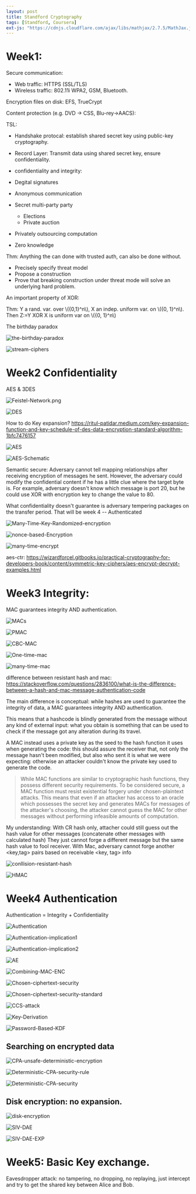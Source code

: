 ```yaml
---
layout: post
title: Standford Cryptography
tags: [Standford, Coursera]
ext-js: "https://cdnjs.cloudflare.com/ajax/libs/mathjax/2.7.5/MathJax.js?config=TeX-MML-AM_CHTML"
---
```


# Week1: 

Secure communication: 

- Web traffic: HTTPS (SSL/TLS)
- Wireless traffic: 802.11i WPA2, GSM, Bluetooth. 

Encryption files on disk: EFS, TrueCrypt

Content protection (e.g. DVD -> CSS, Blu-rey->AACS):


TSL: 
* Handshake protocal: establish shared secret key using public-key cryptography. 
* Record Layer: Transmit data using shared secret key, ensure confidentiality. 


* confidentiality and integrity: 
* Degital signatures
* Anonymous communication
* Secret multi-party party
	* Elections
	* Private auction
* Privately outsourcing computation
* Zero knowledge

Thm: Anything the can done with trusted auth, can also be done without. 


* Precisely specify threat model
* Propose a construction
* Prove that breaking construction under threat mode will solve an underlying hard problem. 


An important property of XOR: 

Thm: Y a rand. var. over \\(\{0,1\}^n\\), X an indep. uniform var. on \\(\{0, 1\}^n\\). Then Z:=Y XOR X is uniform var on \\(\{0, 1\}^n\\)

The birthday paradox

![the-birthday-paradox](../img/The-Birthday-paradox.png)

![stream-ciphers](../img/stream-ciphers.png)

# Week2 Confidentiality

AES & 3DES

![Feistel-Network.png](../img/Feistel-Network.png)

![DES](../img/DES.png)

How to do Key expansion? https://ritul-patidar.medium.com/key-expansion-function-and-key-schedule-of-des-data-encryption-standard-algorithm-1bfc7476157

![AES](../img/AES.png)

![AES-Schematic](../img/AES-Schematic.png)

Semantic secure: Adversary cannot tell mapping relationships after receiving encryption of messages he sent. However, the adversary could modify the confidential content if he has a little clue where the target byte is. For example, adversary doesn't know which message is port 20, but he could use XOR with encryption key to change the value to 80.

What confidentiality doesn't guarantee is adversary tempering packages on the transfer period. That will be week 4 -- Authenticated

![Many-Time-Key-Randomized-encryption](../img/Many-Time-Key-Randomized-encryption.png)

![nonce-based-Encryption](../img/nonce-based-Encryption.png)

![many-time-encrypt](../img/many-time-encrypt.png)

aes-ctr: https://wizardforcel.gitbooks.io/practical-cryptography-for-developers-book/content/symmetric-key-ciphers/aes-encrypt-decrypt-examples.html


# Week3 Integrity: 

MAC guarantees integrity AND authentication.

![MACs](../img/MACs.png)

![PMAC](../img/PMAC.png)

![CBC-MAC](../img/CBC-MAC.png)

![One-time-mac](../img/One-time-mac.png)

![many-time-mac](../img/many-time-mac.png)

difference between resistant hash and mac: https://stackoverflow.com/questions/2836100/what-is-the-difference-between-a-hash-and-mac-message-authentication-code

The main difference is conceptual: while hashes are used to guarantee the integrity of data, a MAC guarantees integrity AND authentication.

This means that a hashcode is blindly generated from the message without any kind of external input: what you obtain is something that can be used to check if the message got any alteration during its travel.

A MAC instead uses a private key as the seed to the hash function it uses when generating the code: this should assure the receiver that, not only the message hasn't been modified, but also who sent it is what we were expecting: otherwise an attacker couldn't know the private key used to generate the code.


> While MAC functions are similar to cryptographic hash functions, they possess different security requirements. To be considered secure, a MAC function must resist existential forgery under chosen-plaintext attacks. This means that even if an attacker has access to an oracle which possesses the secret key and generates MACs for messages of the attacker's choosing, the attacker cannot guess the MAC for other messages without performing infeasible amounts of computation.

My understanding: With CR hash only, attacher could still guess out the hash value for other messages (concatenate other messages with calculated hash) They just cannot forge a different message but the same hash value to fool receiver. With Mac, adversary cannot forge another <key,tag> pairs based on receivable <key, tag> info

![conllision-resistant-hash](../img/conllision-resistant-hash.png)

![HMAC](../img/Hmac.png)

# Week4 Authentication

Authentication = Integrity + Confidentiality

![Authentication](../img/Authentication.png)

![Authentication-implication1](../img/Authentication-implication1.png)

![Authentication-implication2](../img/Authentication-implication2.png)

![AE](../img/AE.png)

![Combining-MAC-ENC](../img/Combining-MAC-ENC.png)

![Chosen-ciphertext-security](../img/Chosen-ciphertext-security.png)

![Chosen-ciphertext-security-standard](../img/Chosen-ciphertext-security-standard.png)

![CCS-attack](../img/CCS-attack.png)

![Key-Derivation](../img/Key-Derivation.png)

![Password-Based-KDF](../img/Password-Based-KDF.png)

## Searching on encrypted data

![CPA-unsafe-deterministic-encryption](../img/CPA-unsafe-deterministic-encryption.png)

![Deterministic-CPA-security-rule](../img/Deterministic-CPA-security-rule.png)

![Deterministic-CPA-security](../img/Deterministic-CPA-security.png)

## Disk encryption: no expansion. 

![disk-encryption](../img/disk-encryption.png)

![SIV-DAE](../img/SIV-DAE.png)

![SIV-DAE-EXP](../img/SIV-DAE-EXP.png)

# Week5: Basic Key exchange. 

Eavesdropper attack: no tampering, no dropping, no replaying, just intercept and try to get the shared key between Alice and Bob. 


